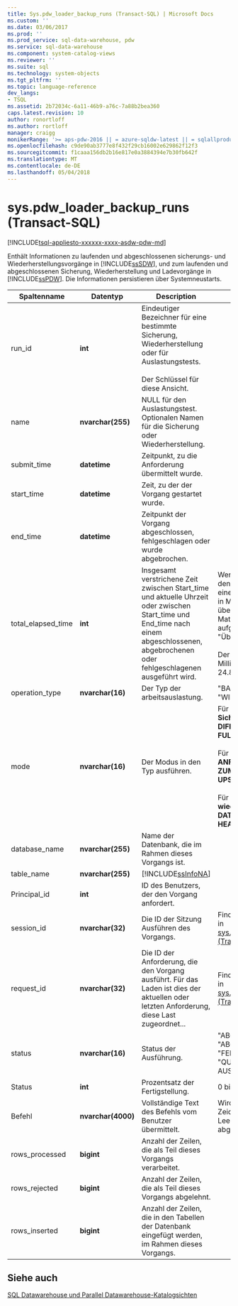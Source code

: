 ```yaml
---
title: Sys.pdw_loader_backup_runs (Transact-SQL) | Microsoft Docs
ms.custom: ''
ms.date: 03/06/2017
ms.prod: ''
ms.prod_service: sql-data-warehouse, pdw
ms.service: sql-data-warehouse
ms.component: system-catalog-views
ms.reviewer: ''
ms.suite: sql
ms.technology: system-objects
ms.tgt_pltfrm: ''
ms.topic: language-reference
dev_langs:
- TSQL
ms.assetid: 2b72034c-6a11-46b9-a76c-7a88b2bea360
caps.latest.revision: 10
author: ronortloff
ms.author: rortloff
manager: craigg
monikerRange: '>= aps-pdw-2016 || = azure-sqldw-latest || = sqlallproducts-allversions'
ms.openlocfilehash: c9de90ab3777e8f432f29cb16002e629862f12f3
ms.sourcegitcommit: f1caaa156db2b16e817e0a3884394e7b30fb642f
ms.translationtype: MT
ms.contentlocale: de-DE
ms.lasthandoff: 05/04/2018
---
```

# <a name="syspdwloaderbackupruns-transact-sql"></a>sys.pdw_loader_backup_runs (Transact-SQL)
[!INCLUDE[tsql-appliesto-xxxxxx-xxxx-asdw-pdw-md](../../includes/tsql-appliesto-xxxxxx-xxxx-asdw-pdw-md.md)]

  Enthält Informationen zu laufenden und abgeschlossenen sicherungs- und Wiederherstellungsvorgänge in [!INCLUDE[ssSDW](../../includes/sssdw-md.md)], und zum laufenden und abgeschlossenen Sicherung, Wiederherstellung und Ladevorgänge in [!INCLUDE[ssPDW](../../includes/sspdw-md.md)]. Die Informationen persistieren über Systemneustarts.  
  
|Spaltenname|Datentyp|Description|Bereich|  
|-----------------|---------------|-----------------|-----------|  
|run_id|**int**|Eindeutiger Bezeichner für eine bestimmte Sicherung, Wiederherstellung oder für Auslastungstests.<br /><br /> Der Schlüssel für diese Ansicht.||  
|name|**nvarchar(255)**|NULL für den Auslastungstest. Optionalen Namen für die Sicherung oder Wiederherstellung.||  
|submit_time|**datetime**|Zeitpunkt, zu die Anforderung übermittelt wurde.||  
|start_time|**datetime**|Zeit, zu der der Vorgang gestartet wurde.||  
|end_time|**datetime**|Zeitpunkt der Vorgang abgeschlossen, fehlgeschlagen oder wurde abgebrochen.||  
|total_elapsed_time|**int**|Insgesamt verstrichene Zeit zwischen Start_time und aktuelle Uhrzeit oder zwischen Start_time und End_time nach einem abgeschlossenen, abgebrochenen oder fehlgeschlagenen ausgeführt wird.|Wenn Total_elapsed_time den maximalen Wert für eine ganze Zahl (24.8 Tage in Millisekunden) überschreitet, führt es Materialisierung Fehler aufgrund einer dazu, dass "Überlauf".<br /><br /> Der maximale Wert in Millisekunden entspricht 24.8 Tage.|  
|operation_type|**nvarchar(16)**|Der Typ der arbeitsauslastung.|"BACKUP", "LAST", "WIEDERHERSTELLEN"|  
|mode|**nvarchar(16)**|Der Modus in den Typ ausführen.|Für Operation_type = **Sicherung**<br />**DIFFERENZIELL**<br />**FULL**<br /><br /> Für Operation_type = **laden**<br />**ANFÜGEN**<br />**ZUM ERNEUTEN LADEN**<br />**UPSERT**<br /><br /> Für Operation_type = **wiederherstellen**<br />**DATABASE**<br />**HEADER_ONLY**|  
|database_name|**nvarchar(255)**|Name der Datenbank, die im Rahmen dieses Vorgangs ist.||  
|table_name|**nvarchar(255)**|[!INCLUDE[ssInfoNA](../../includes/ssinfona-md.md)]||  
|Principal_id|**int**|ID des Benutzers, der den Vorgang anfordert.||  
|session_id|**nvarchar(32)**|Die ID der Sitzung Ausführen des Vorgangs.|Finden Sie unter Session_id in [sys.dm_pdw_exec_sessions &#40;Transact-SQL&#41;](../../relational-databases/system-dynamic-management-views/sys-dm-pdw-exec-sessions-transact-sql.md).|  
|request_id|**nvarchar(32)**|Die ID der Anforderung, die den Vorgang ausführt. Für das Laden ist dies der aktuellen oder letzten Anforderung, diese Last zugeordnet...|Finden Sie unter Request_id in [sys.dm_pdw_exec_requests &#40;Transact-SQL&#41;](../../relational-databases/system-dynamic-management-views/sys-dm-pdw-exec-requests-transact-sql.md).|  
|status|**nvarchar(16)**|Status der Ausführung.|"ABGEBROCHEN", "ABGESCHLOSSEN", "FEHLGESCHLAGEN", "QUEUED", "WIRD AUSGEFÜHRT"|  
|Status|**int**|Prozentsatz der Fertigstellung.|0 bis 100|  
|Befehl|**nvarchar(4000)**|Vollständige Text des Befehls vom Benutzer übermittelt.|Wird Wenn mehr als 4000 Zeichen (Zählung von Leerzeichen) abgeschnitten.|  
|rows_processed|**bigint**|Anzahl der Zeilen, die als Teil dieses Vorgangs verarbeitet.||  
|rows_rejected|**bigint**|Anzahl der Zeilen, die als Teil dieses Vorgangs abgelehnt.||  
|rows_inserted|**bigint**|Anzahl der Zeilen, die in den Tabellen der Datenbank eingefügt werden, im Rahmen dieses Vorgangs.||  
  
## <a name="see-also"></a>Siehe auch  
 [SQL Datawarehouse und Parallel Datawarehouse-Katalogsichten](../../relational-databases/system-catalog-views/sql-data-warehouse-and-parallel-data-warehouse-catalog-views.md)  
  
  
